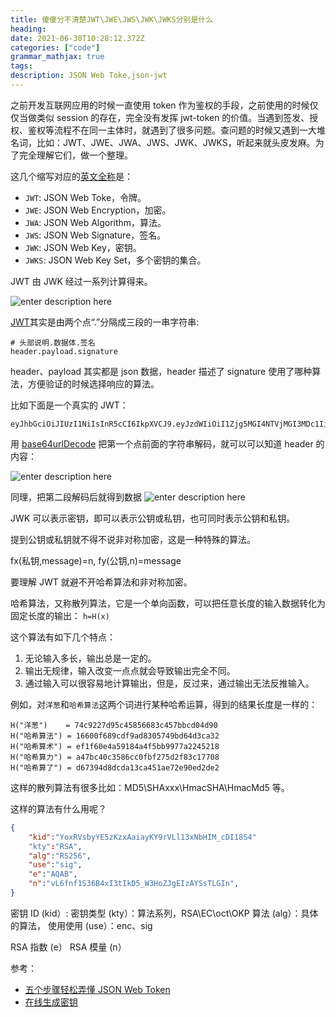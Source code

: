```yaml
---
title: 傻傻分不清楚JWT\JWE\JWS\JWK\JWKS分别是什么
heading: 
date: 2021-06-30T10:28:12.372Z
categories: ["code"]
grammar_mathjax: true
tags: 
description: JSON Web Toke,json-jwt
---
```


之前开发互联网应用的时候一直使用 token 作为鉴权的手段，之前使用的时候仅仅当做类似 session 的存在，完全没有发挥 jwt-token 的价值。当遇到签发、授权、鉴权等流程不在同一主体时，就遇到了很多问题。查问题的时候又遇到一大堆名词，比如：JWT、JWE、JWA、JWS、JWK、JWKS，听起来就头皮发麻。为了完全理解它们，做一个整理。

这几个缩写对应的[英文全称](https://redthunder.blog/2017/06/08/jwts-jwks-kids-x5ts-oh-my/)是：
- `JWT`: JSON Web Toke，令牌。
- `JWE`: JSON Web Encryption，加密。
- `JWA`: JSON Web Algorithm，算法。
- `JWS`: JSON Web Signature，签名。
- `JWK`: JSON Web Key，密钥。
- `JWKS`: JSON Web Key Set，多个密钥的集合。


JWT 由 JWK 经过一系列计算得来。

![enter description here](https://gitee.com/smile365/blogimg/raw/master/sxy91/1625216099694.png)

[JWT](https://www.tomczhen.com/2017/05/25/5-easy-steps-to-understanding-json-web-tokens-jwt/)其实是由两个点“.”分隔成三段的一串字符串:
```
# 头部说明.数据体.签名
header.payload.signature
```
header、payload 其实都是 json 数据，header 描述了 signature 使用了哪种算法，方便验证的时候选择响应的算法。

比如下面是一个真实的 JWT：
```
eyJhbGciOiJIUzI1NiIsInR5cCI6IkpXVCJ9.eyJzdWIiOiI1Zjg5MGI4NTVjMGI3MDc1IiwicGljdHVyZSI6Imh0dHBzOi8vc3h5OTEuY29tL2F2YXRhci5wbmciLCJ1c2VybmFtZSI6IiIsImlkIjoiNWY4OTBiODU1MDM4YzBiNzA3NSIsImVtYWlsIjoic3h5OTFAbWUuY29tIiwic2lkIjoiNmUzYzIzZmJmNWQ1MDEzMmZlNTUiLCJhdWQiOiI1ZTQzYWIxNDFlODZhZGFmY2IiLCJleHAiOjE2MjUyMTc5MjAsImlhdCI6MTYyNTIxNDMyMCwiaXNzIjoiaHR0cHM6Ly91c2VyLnN4eTkxLmNvbS9vYXV0aC9vaWRjIn0.yDuGkG4JYTaDH15EHX7fB03BXMaSKbv1UUZlrxBMHAs
```
用 [base64urlDecode](https://base64.guru/standards/base64url/decode) 把第一个点前面的字符串解码，就可以可以知道 header 的内容：

![enter description here](https://gitee.com/smile365/blogimg/raw/master/sxy91/1625217924505.png)

同理，把第二段解码后就得到数据
![enter description here](https://gitee.com/smile365/blogimg/raw/master/sxy91/1625218027543.png)






JWK 可以表示密钥，即可以表示公钥或私钥，也可同时表示公钥和私钥。

提到公钥或私钥就不得不说非对称加密，这是一种特殊的算法。

fx(私钥,message)=n,
fy(公钥,n)=message



要理解 JWT 就避不开哈希算法和非对称加密。

哈希算法，又称散列算法，它是一个单向函数，可以把任意长度的输入数据转化为固定长度的输出：
`h=H(x)`


这个算法有如下几个特点：
1. 无论输入多长，输出总是一定的。
2. 输出无规律，输入改变一点点就会导致输出完全不同。
3. 通过输入可以很容易地计算输出，但是，反过来，通过输出无法反推输入。


例如，对`洋葱`和`哈希算法`这两个词进行某种哈希运算，得到的结果长度是一样的：
```
H("洋葱")    = 74c9227d95c45856683c457bbcd04d90
H("哈希算法") = 16600f689cdf9ad8305749bd64d3ca32
H("哈希算术") = ef1f60e4a59184a4f5bb9977a2245218
H("哈希算力") = a47bc40c3586cc0fbf275d2f83c17708
H("哈希算了") = d67394d8dcda13ca451ae72e90ed2de2
```

这样的散列算法有很多比如：MD5\SHAxxx\HmacSHA\HmacMd5 等。

这样的算法有什么用呢？

```json
{
    "kid":"YoxRVsbyYE5zKzxAaiayKY9rVLl13xNbHIM_cDI18S4"
    "kty":"RSA",
    "alg":"RS256",
    "use":"sig",
    "e":"AQAB",
    "n":"vL6fnf1S36B4xI3tIkD5_W3HoZJgEIzAYSsTLGIn",
}
```


密钥 ID (kid）: 
密钥类型 (kty）：算法系列，RSA\EC\oct\OKP
算法 (alg）：具体的算法，
使用使用 (use）：enc、sig

RSA 指数 (e）
RSA 模量 (n）




参考： 
- [五个步骤轻松弄懂 JSON Web Token](https://www.tomczhen.com/2017/05/25/5-easy-steps-to-understanding-json-web-tokens-jwt/)
- [在线生成密钥](https://mkjwk.org/?spm=a2c4g.11186623.2.12.7b966a3ayACLcE)
